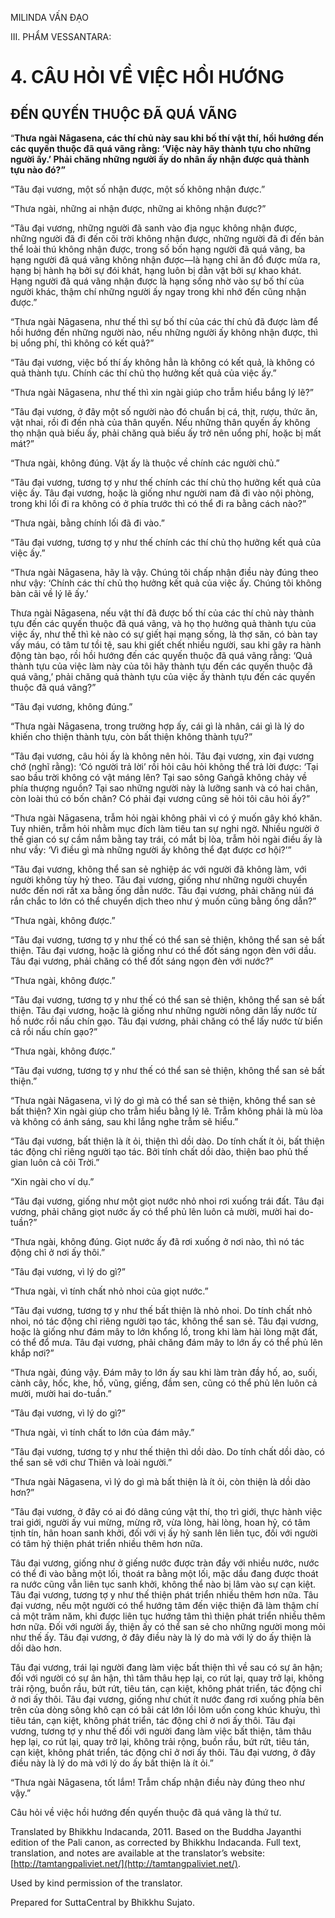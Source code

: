  

MILINDA VẤN ĐẠO

III. PHẨM VESSANTARA:

# 4\. CÂU HỎI VỀ VIỆC HỒI HƯỚNG

## ĐẾN QUYẾN THUỘC ĐÃ QUÁ VÃNG

“**Thưa ngài Nāgasena, các thí chủ này sau khi bố thí vật thí, hồi hướng đến các quyến thuộc đã quá vãng rằng: ‘Việc này hãy thành tựu cho những người ấy.’ Phải chăng những người ấy do nhân ấy nhận được quả thành tựu nào đó?”**

“Tâu đại vương, một số nhận được, một số không nhận được.”

“Thưa ngài, những ai nhận được, những ai không nhận được?”

“Tâu đại vương, những người đã sanh vào địa ngục không nhận được, những người đã đi đến cõi trời không nhận được, những người đã đi đến bản thể loài thú không nhận được, trong số bốn hạng người đã quá vãng, ba hạng người đã quá vãng không nhận được—là hạng chỉ ăn đồ được mửa ra, hạng bị hành hạ bởi sự đói khát, hạng luôn bị dằn vặt bởi sự khao khát. Hạng người đã quá vãng nhận được là hạng sống nhờ vào sự bố thí của người khác, thậm chí những người ấy ngay trong khi nhớ đến cũng nhận được.”

“Thưa ngài Nāgasena, như thế thì sự bố thí của các thí chủ đã được làm để hồi hướng đến những người nào, nếu những người ấy không nhận được, thì bị uổng phí, thì không có kết quả?”

“Tâu đại vương, việc bố thí ấy không hẳn là không có kết quả, là không có quả thành tựu. Chính các thí chủ thọ hưởng kết quả của việc ấy.”

“Thưa ngài Nāgasena, như thế thì xin ngài giúp cho trẫm hiểu bắng lý lẽ?”

“Tâu đại vương, ở đây một số người nào đó chuẩn bị cá, thịt, rượu, thức ăn, vật nhai, rồi đi đến nhà của thân quyến. Nếu những thân quyến ấy không thọ nhận quà biếu ấy, phải chăng quà biếu ấy trở nên uổng phí, hoặc bị mất mát?”

“Thưa ngài, không đúng. Vật ấy là thuộc về chính các người chủ.”

“Tâu đại vương, tương tợ y như thế chính các thí chủ thọ hưởng kết quả của việc ấy. Tâu đại vương, hoặc là giống như người nam đã đi vào nội phòng, trong khi lối đi ra không có ở phía trước thì có thể đi ra bằng cách nào?”

“Thưa ngài, bằng chính lối đã đi vào.”

“Tâu đại vương, tương tợ y như thế chính các thí chủ thọ hưởng kết quả của việc ấy.”

“Thưa ngài Nāgasena, hãy là vậy. Chúng tôi chấp nhận điều này đúng theo như vậy: ‘Chính các thí chủ thọ hưởng kết quả của việc ấy. Chúng tôi không bàn cãi về lý lẽ ấy.’

Thưa ngài Nāgasena, nếu vật thí đã được bố thí của các thí chủ này thành tựu đến các quyến thuộc đã quá vãng, và họ thọ hưởng quả thành tựu của việc ấy, như thế thì kẻ nào có sự giết hại mạng sống, là thợ săn, có bàn tay vấy máu, có tâm tư tồi tệ, sau khi giết chết nhiều người, sau khi gây ra hành động tàn bạo, rồi hồi hướng đến các quyến thuộc đã quá vãng rằng: ‘Quả thành tựu của việc làm này của tôi hãy thành tựu đến các quyến thuộc đã quá vãng,’ phải chăng quả thành tựu của việc ấy thành tựu đến các quyến thuộc đã quá vãng?”

“Tâu đại vương, không đúng.”

“Thưa ngài Nāgasena, trong trường hợp ấy, cái gì là nhân, cái gì là lý do khiến cho thiện thành tựu, còn bất thiện không thành tựu?”

“Tâu đại vương, câu hỏi ấy là không nên hỏi. Tâu đại vương, xin đại vương chớ (nghĩ rằng): ‘Có người trả lời’ rồi hỏi câu hỏi không thể trả lời được: ‘Tại sao bầu trời không có vật máng lên? Tại sao sông Gaṅgā không chảy về phía thượng nguồn? Tại sao những người này là lưỡng sanh và có hai chân, còn loài thú có bốn chân? Có phải đại vương cũng sẽ hỏi tôi câu hỏi ấy?”

“Thưa ngài Nāgasena, trẫm hỏi ngài không phải vì có ý muốn gây khó khăn. Tuy nhiên, trẫm hỏi nhằm mục đích làm tiêu tan sự nghi ngờ. Nhiều người ở thế gian có sự cầm nắm bằng tay trái, có mắt bị lòa, trẫm hỏi ngài điều ấy là như vầy: ‘Vì điều gì mà những người ấy không thể đạt được cơ hội?’”

“Tâu đại vương, không thể san sẻ nghiệp ác với người đã không làm, với người không tùy hỷ theo. Tâu đại vương, giống như những người chuyển nước đến nơi rất xa bằng ống dẫn nước. Tâu đại vương, phải chăng núi đá rắn chắc to lớn có thể chuyển dịch theo như ý muốn cũng bằng ống dẫn?”

“Thưa ngài, không được.”

“Tâu đại vương, tương tợ y như thế có thể san sẻ thiện, không thể san sẻ bất thiện. Tâu đại vương, hoặc là giống như có thể đốt sáng ngọn đèn với dầu. Tâu đại vương, phải chăng có thể đốt sáng ngọn đèn với nước?”

“Thưa ngài, không được.”

“Tâu đại vương, tương tợ y như thế có thể san sẻ thiện, không thể san sẻ bất thiện. Tâu đại vương, hoặc là giống như những người nông dân lấy nước từ hồ nước rồi nấu chín gạo. Tâu đại vương, phải chăng có thể lấy nước từ biển cả rồi nấu chín gạo?”

“Thưa ngài, không được.”

“Tâu đại vương, tương tợ y như thế có thể san sẻ thiện, không thể san sẻ bất thiện.”

“Thưa ngài Nāgasena, vì lý do gì mà có thể san sẻ thiện, không thể san sẻ bất thiện? Xin ngài giúp cho trẫm hiểu bằng lý lẽ. Trẫm không phải là mù lòa và không có ánh sáng, sau khi lắng nghe trẫm sẽ hiểu.”

“Tâu đại vương, bất thiện là ít ỏi, thiện thì dồi dào. Do tính chất ít ỏi, bất thiện tác động chỉ riêng người tạo tác. Bởi tính chất dồi dào, thiện bao phủ thế gian luôn cả cõi Trời.”

“Xin ngài cho ví dụ.”

“Tâu đại vương, giống như một giọt nước nhỏ nhoi rơi xuống trái đất. Tâu đại vương, phải chăng giọt nước ấy có thể phủ lên luôn cả mười, mười hai do-tuần?”

“Thưa ngài, không đúng. Giọt nước ấy đã rơi xuống ở nơi nào, thì nó tác động chỉ ở nơi ấy thôi.”

“Tâu đại vương, vì lý do gì?”

“Thưa ngài, vì tính chất nhỏ nhoi của giọt nước.”

“Tâu đại vương, tương tợ y như thế bất thiện là nhỏ nhoi. Do tính chất nhỏ nhoi, nó tác động chỉ riêng người tạo tác, không thể san sẻ. Tâu đại vương, hoặc là giống như đám mây to lớn khổng lồ, trong khi làm hài lòng mặt đất, có thể đổ mưa. Tâu đại vương, phải chăng đám mây to lớn ấy có thể phủ lên khắp nơi?”

“Thưa ngài, đúng vậy. Đám mây to lớn ấy sau khi làm tràn đầy hố, ao, suối, cành cây, hốc, khe, hồ, vũng, giếng, đầm sen, cũng có thể phủ lên luôn cả mười, mười hai do-tuần.”

“Tâu đại vương, vì lý do gì?”

“Thưa ngài, vì tính chất to lớn của đám mây.”

“Tâu đại vương, tương tợ y như thế thiện thì dồi dào. Do tính chất dồi dào, có thể san sẽ với chư Thiên và loài người.”

“Thưa ngài Nāgasena, vì lý do gì mà bất thiện là ít ỏi, còn thiện là dồi dào hơn?”

“Tâu đại vương, ở đây có ai đó dâng cúng vật thí, thọ trì giới, thực hành việc trai giới, người ấy vui mừng, mừng rỡ, vừa lòng, hài lòng, hoan hỷ, có tâm tịnh tín, hân hoan sanh khởi, đối với vị ấy hỷ sanh lên liên tục, đối với người có tâm hỷ thiện phát triển nhiều thêm hơn nữa.

Tâu đại vương, giống như ở giếng nước được tràn đầy với nhiều nước, nước có thể đi vào bằng một lối, thoát ra bằng một lối, mặc dầu đang được thoát ra nước cũng vẫn liên tục sanh khởi, không thể nào bị lâm vào sự cạn kiệt. Tâu đại vương, tương tợ y như thế thiện phát triển nhiều thêm hơn nữa. Tâu đại vương, nếu một người có thể hướng tâm đến việc thiện đã làm thậm chí cả một trăm năm, khi được liên tục hướng tâm thì thiện phát triển nhiều thêm hơn nữa. Đối với người ấy, thiện ấy có thể san sẻ cho những người mong mỏi như thế ấy. Tâu đại vương, ở đây điều này là lý do mà với lý do ấy thiện là dồi dào hơn.

Tâu đại vương, trái lại người đang làm việc bất thiện thì về sau có sự ân hận; đối với người có sự ân hận, thì tâm thâu hẹp lại, co rút lại, quay trở lại, không trải rộng, buồn rầu, bứt rứt, tiêu tán, cạn kiệt, không phát triển, tác động chỉ ở nơi ấy thôi. Tâu đại vương, giống như chút ít nước đang rơi xuống phía bên trên của dòng sông khô cạn có bãi cát lớn lồi lõm uốn cong khúc khuỷu, thì tiêu tán, cạn kiệt, không phát triển, tác động chỉ ở nơi ấy thôi. Tâu đại vương, tương tợ y như thế đối với người đang làm việc bất thiện, tâm thâu hẹp lại, co rút lại, quay trở lại, không trải rộng, buồn rầu, bứt rứt, tiêu tán, cạn kiệt, không phát triển, tác động chỉ ở nơi ấy thôi. Tâu đại vương, ở đây điều này là lý do mà với lý do ấy bất thiện là ít ỏi.”

“Thưa ngài Nāgasena, tốt lắm! Trẫm chấp nhận điều này đúng theo như vậy.”

Câu hỏi về việc hồi hướng đến quyến thuộc đã quá vãng là thứ tư.

Translated by Bhikkhu Indacanda, 2011. Based on the Buddha Jayanthi edition of the Pali canon, as corrected by Bhikkhu Indacanda. Full text, translation, and notes are available at the translator’s website: [http://tamtangpaliviet.net/](http://tamtangpaliviet.net/).

Used by kind permission of the translator.

Prepared for SuttaCentral by Bhikkhu Sujato.